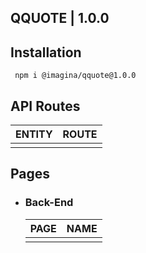 ## QQUOTE  | 1.0.0

## Installation

`` npm i @imagina/qquote@1.0.0``

## API Routes

| ENTITY  | ROUTE |
| ------------- | ------------- |
|  |  |

## Pages

- ### Back-End

  | PAGE | NAME |
  | ------------- | ------------- |
  |  |  |

